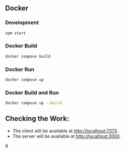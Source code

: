 ## Docker

### Development
```bash
npm start
```

### Docker Build
```bash
docker compose build
```

### Docker Run
```bash
docker compose up
```

### Docker Build and Run
```bash
docker compose up --build
```

## Checking the Work:

- The client will be available at [http://localhost:7373](http://localhost:7373).
- The server will be available at [http://localhost:3000](http://localhost:3000).

9